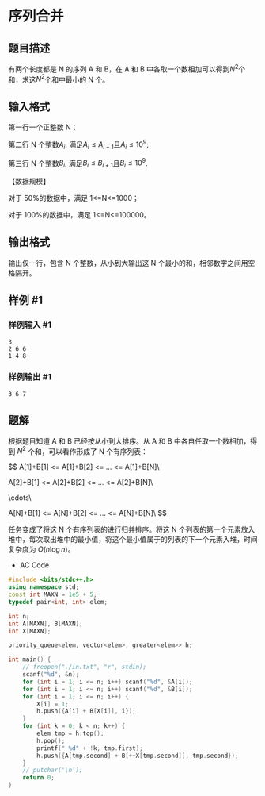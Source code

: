# 序列合并

## 题目描述

有两个长度都是 N 的序列 A 和 B，在 A 和 B 中各取一个数相加可以得到$N^2$个和，求这$N^2$个和中最小的 N 个。

## 输入格式

第一行一个正整数 N；

第二行 N 个整数$A_i$, 满足$A_i\le A_{i+1}$且$A_i\le 10^9$;

第三行 N 个整数$B_i$, 满足$B_i\le B_{i+1}$且$B_i\le 10^9$.

【数据规模】

对于 50%的数据中，满足 1<=N<=1000；

对于 100%的数据中，满足 1<=N<=100000。

## 输出格式

输出仅一行，包含 N 个整数，从小到大输出这 N 个最小的和，相邻数字之间用空格隔开。

## 样例 #1

### 样例输入 #1

```
3
2 6 6
1 4 8
```

### 样例输出 #1

```
3 6 7
```

## 题解

根据题目知道 A 和 B 已经按从小到大排序。从 A 和 B 中各自任取一个数相加，得到 $N^2$ 个和，可以看作形成了 N 个有序列表：

$$
A[1]+B[1] <= A[1]+B[2] <= … <= A[1]+B[N]\\

A[2]+B[1] <= A[2]+B[2] <= … <= A[2]+B[N]\\

\cdots\\

A[N]+B[1] <= A[N]+B[2] <= … <= A[N]+B[N]\\
$$

任务变成了将这 N 个有序列表的进行归并排序。将这 N 个列表的第一个元素放入堆中，每次取出堆中的最小值，将这个最小值属于的列表的下一个元素入堆，时间复杂度为 $O(n\log n)$。

- AC Code

```c++
#include <bits/stdc++.h>
using namespace std;
const int MAXN = 1e5 + 5;
typedef pair<int, int> elem;

int n;
int A[MAXN], B[MAXN];
int X[MAXN];

priority_queue<elem, vector<elem>, greater<elem>> h;

int main() {
    // freopen("./in.txt", "r", stdin);
    scanf("%d", &n);
    for (int i = 1; i <= n; i++) scanf("%d", &A[i]);
    for (int i = 1; i <= n; i++) scanf("%d", &B[i]);
    for (int i = 1; i <= n; i++) {
        X[i] = 1;
        h.push({A[i] + B[X[i]], i});
    }
    for (int k = 0; k < n; k++) {
        elem tmp = h.top();
        h.pop();
        printf(" %d" + !k, tmp.first);
        h.push({A[tmp.second] + B[++X[tmp.second]], tmp.second});
    }
    // putchar('\n');
    return 0;
}
```
